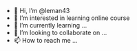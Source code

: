 - 👋 Hi, I’m @leman43
- 👀 I’m interested in learning online course
- 🌱 I’m currently learning ...
- 💞️ I’m looking to collaborate on ...
- 📫 How to reach me ...

<!---
leman43/leman43 is a ✨ special ✨ repository because its `README.md` (this file) appears on your GitHub profile.
You can click the Preview link to take a look at your changes.
--->
